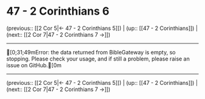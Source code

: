 # 47 - 2 Corinthians 6

(previous:: [[2 Cor 5|← 47 - 2 Corinthians 5]]) | (up:: [[47 - 2 Corinthians]]) | (next:: [[2 Cor 7|47 - 2 Corinthians 7 →]])

***
[0;31;49mError: the data returned from BibleGateway is empty, so stopping. Please check your usage, and if still a problem, please raise an issue on GitHub.[0m

***

(previous:: [[2 Cor 5|← 47 - 2 Corinthians 5]]) | (up:: [[47 - 2 Corinthians]]) | (next:: [[2 Cor 7|47 - 2 Corinthians 7 →]])
